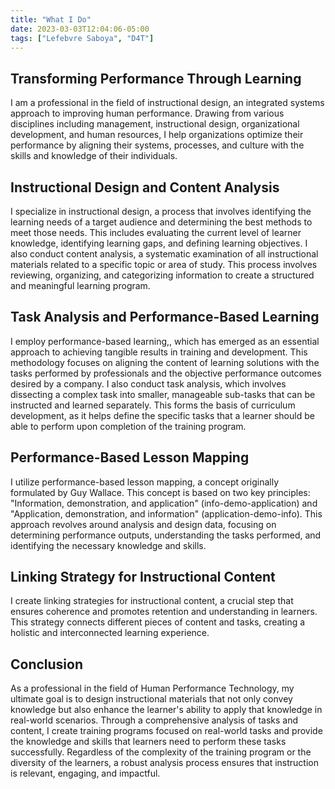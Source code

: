 ```yaml
---
title: "What I Do"
date: 2023-03-03T12:04:06-05:00
tags: ["Lefebvre Saboya", "D4T"]
---
```


## Transforming Performance Through Learning

I am a professional in the field of instructional design, an integrated systems approach to improving human performance. Drawing from various disciplines including management, instructional design, organizational development, and human resources, I help organizations optimize their performance by aligning their systems, processes, and culture with the skills and knowledge of their individuals.

## Instructional Design and Content Analysis

I specialize in instructional design, a process that involves identifying the learning needs of a target audience and determining the best methods to meet those needs. This includes evaluating the current level of learner knowledge, identifying learning gaps, and defining learning objectives. I also conduct content analysis, a systematic examination of all instructional materials related to a specific topic or area of study. This process involves reviewing, organizing, and categorizing information to create a structured and meaningful learning program.

## Task Analysis and Performance-Based Learning

I employ performance-based learning,, which has emerged as an essential approach to achieving tangible results in training and development. This methodology focuses on aligning the content of learning solutions with the tasks performed by professionals and the objective performance outcomes desired by a company. I also conduct task analysis, which involves dissecting a complex task into smaller, manageable sub-tasks that can be instructed and learned separately. This forms the basis of curriculum development, as it helps define the specific tasks that a learner should be able to perform upon completion of the training program.

## Performance-Based Lesson Mapping

I utilize performance-based lesson mapping, a concept originally formulated by Guy Wallace. This concept is based on two key principles: "Information, demonstration, and application" (info-demo-application) and "Application, demonstration, and information" (application-demo-info). This approach revolves around analysis and design data, focusing on determining performance outputs, understanding the tasks performed, and identifying the necessary knowledge and skills.

## Linking Strategy for Instructional Content

I create linking strategies for instructional content, a crucial step that ensures coherence and promotes retention and understanding in learners. This strategy connects different pieces of content and tasks, creating a holistic and interconnected learning experience.

## Conclusion

As a professional in the field of Human Performance Technology, my ultimate goal is to design instructional materials that not only convey knowledge but also enhance the learner's ability to apply that knowledge in real-world scenarios. Through a comprehensive analysis of tasks and content, I create training programs focused on real-world tasks and provide the knowledge and skills that learners need to perform these tasks successfully. Regardless of the complexity of the training program or the diversity of the learners, a robust analysis process ensures that instruction is relevant, engaging, and impactful.